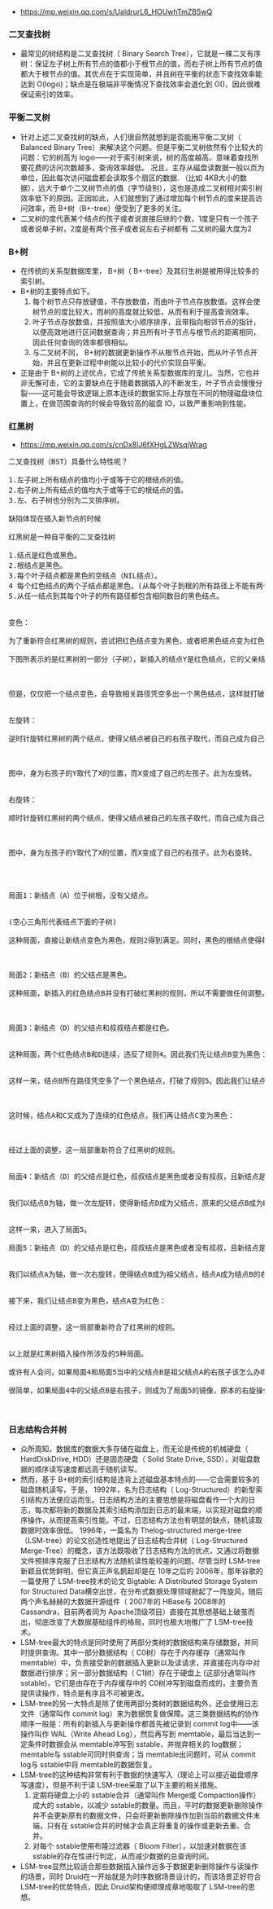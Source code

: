 + <https://mp.weixin.qq.com/s/UaldrurL6_HOUwhTmZB5wQ>

### 二叉查找树
+ 最常见的树结构是二叉查找树（ Binary Search Tree），它就是一棵二叉有序树：保证左子树上所有节点的值都小于根节点的值，而右子树上所有节点的值都大于根节点的值。其优点在于实现简单，并且树在平衡的状态下查找效率能达到 O(logଶ)；缺点是在极端非平衡情况下查找效率会退化到 O()，因此很难保证索引的效率。

### 平衡二叉树
+ 针对上述二叉查找树的缺点，人们很自然就想到是否能用平衡二叉树（ Balanced Binary Tree）来解决这个问题。但是平衡二叉树依然有个比较大的问题：它的树高为 logଶ——对于索引树来说，树的高度越高，意味着查找所要花费的访问次数越多，查询效率越低。
况且，主存从磁盘读数据一般以页为单位，因此每次访问磁盘都会读取多个扇区的数据.
（比如 4KB大小的数据），远大于单个二叉树节点的值（字节级别），这也是造成二叉树相对索引树效率低下的原因。正因如此，人们就想到了通过增加每个树节点的度来提高访问效率，而 B+树（B+-tree）便受到了更多的关注。
+ 二叉树的度代表某个结点的孩子或者说直接后继的个数，1度是只有一个孩子或者说单子树，2度是有两个孩子或者说左右子树都有
二叉树的最大度为2

### B+树
+ 在传统的关系型数据库里， B+树（ B+-tree）及其衍生树是被用得比较多的索引树。
+ B+树的主要特点如下。
  1. 每个树节点只存放键值，不存放数值，而由叶子节点存放数值。这样会使树节点的度比较大，而树的高度就比较低，从而有利于提高查询效率。
  2. 叶子节点存放数值，并按照值大小顺序排序，且带指向相邻节点的指针，以便高效地进行区间数据查询；并且所有叶子节点与根节点的距离相同，因此任何查询的效率都很相似。
  3. 与二叉树不同， B+树的数据更新操作不从根节点开始，而从叶子节点开始，并且在更新过程中树能以比较小的代价实现自平衡。
+ 正是由于 B+树的上述优点，它成了传统关系型数据库的宠儿。当然，它也并非无懈可击，它的主要缺点在于随着数据插入的不断发生，叶子节点会慢慢分裂——这可能会导致逻辑上原本连续的数据实际上存放在不同的物理磁盘块位置上，在做范围查询的时候会导致较高的磁盘 IO，以致严重影响到性能。


### 红黑树
+ https://mp.weixin.qq.com/s/cnDx8lJ6fXHgLZWsqjWrag
<pre>
二叉查找树（BST）具备什么特性呢？

1.左子树上所有结点的值均小于或等于它的根结点的值。
2.右子树上所有结点的值均大于或等于它的根结点的值。
3.左、右子树也分别为二叉排序树。

缺陷体现在插入新节点的时候

红黑树是一种自平衡的二叉查找树

1.结点是红色或黑色。
2.根结点是黑色。
3.每个叶子结点都是黑色的空结点（NIL结点）。
4 每个红色结点的两个子结点都是黑色。(从每个叶子到根的所有路径上不能有两个连续的红色结点)
5.从任一结点到其每个叶子的所有路径都包含相同数目的黑色结点。


变色：

为了重新符合红黑树的规则，尝试把红色结点变为黑色，或者把黑色结点变为红色。

下图所表示的是红黑树的一部分（子树），新插入的结点Y是红色结点，它的父亲结点X也是红色的，不符合规则4，因此我们可以把结点X从红色变成黑色：



但是，仅仅把一个结点变色，会导致相关路径凭空多出一个黑色结点，这样就打破了规则5。因此，我们需要对其他结点做进一步的调整，后文会详细说明。


左旋转：

逆时针旋转红黑树的两个结点，使得父结点被自己的右孩子取代，而自己成为自己的左孩子。说起来很怪异，大家看下图：



图中，身为右孩子的Y取代了X的位置，而X变成了自己的左孩子。此为左旋转。


右旋转：

顺时针旋转红黑树的两个结点，使得父结点被自己的左孩子取代，而自己成为自己的右孩子。大家看下图：



图中，身为左孩子的Y取代了X的位置，而X变成了自己的右孩子。此为右旋转。




局面1：新结点（A）位于树根，没有父结点。


(空心三角形代表结点下面的子树)

这种局面，直接让新结点变色为黑色，规则2得到满足。同时，黑色的根结点使得每条路径上的黑色结点数目都增加了1，所以并没有打破规则5。



局面2：新结点（B）的父结点是黑色。

这种局面，新插入的红色结点B并没有打破红黑树的规则，所以不需要做任何调整。



局面3：新结点（D）的父结点和叔叔结点都是红色。


这种局面，两个红色结点B和D连续，违反了规则4。因此我们先让结点B变为黑色：


这样一来，结点B所在路径凭空多了一个黑色结点，打破了规则5。因此我们让结点A变为红色：



这时候，结点A和C又成为了连续的红色结点，我们再让结点C变为黑色：



经过上面的调整，这一局部重新符合了红黑树的规则。


局面4：新结点（D）的父结点是红色，叔叔结点是黑色或者没有叔叔，且新结点是父结点的右孩子，父结点（B）是祖父结点的左孩子。


我们以结点B为轴，做一次左旋转，使得新结点D成为父结点，原来的父结点B成为D的左孩子：


这样一来，进入了局面5。

局面5：新结点（D）的父结点是红色，叔叔结点是黑色或者没有叔叔，且新结点是父结点的左孩子，父结点（B）是祖父结点的左孩子。


我们以结点A为轴，做一次右旋转，使得结点B成为祖父结点，结点A成为结点B的右孩子：


接下来，我们让结点B变为黑色，结点A变为红色：


经过上面的调整，这一局部重新符合了红黑树的规则。


以上就是红黑树插入操作所涉及的5种局面。

或许有人会问，如果局面4和局面5当中的父结点B是祖父结点A的右孩子该怎么办呢？

很简单，如果局面4中的父结点B是右孩子，则成为了局面5的镜像，原本的右旋操作改为左旋；如果局面5中的父结点B是右孩子，则成为了局面4的镜像，原本的左旋操作改为右旋。


</pre>


### 日志结构合并树
+  众所周知，数据库的数据大多存储在磁盘上，而无论是传统的机械硬盘（ HardDiskDrive, HDD）还是固态硬盘（ Solid State Drive, SSD），对磁盘数据的顺序读写速度都远高于随机读写。
+ 然而，基于 B+树的索引结构是违背上述磁盘基本特点的——它会需要较多的磁盘随机读写，于是， 1992年，名为日志结构（ Log-Structured）的新型索引结构方法便应运而生。日志结构方法的主要思想是将磁盘看作一个大的日志，每次都将新的数据及其索引结构添加到日志的最末端，以实现对磁盘的顺序操作，从而提高索引性能。不过，日志结构方法也有明显的缺点，随机读取数据时效率很低。 1996年，一篇名为 Thelog-structured merge-tree（LSM-tree）的论文创造性地提出了日志结构合并树（ Log-Structured Merge-Tree）的概念，该方法既吸收了日志结构方法的优点，又通过将数据文件预排序克服了日志结构方法随机读性能较差的问题。尽管当时 LSM-tree新颖且优势鲜明，但它真正声名鹊起却是在 10年之后的 2006年，那年谷歌的一篇使用了 LSM-tree技术的论文 Bigtable: A Distributed Storage System for Structured Data横空出世，在分布式数据处理领域掀起了一阵旋风，随后两个声名赫赫的大数据开源组件（ 2007年的 HBase与 2008年的 Cassandra，目前两者同为 Apache顶级项目）直接在其思想基础上破茧而出，彻底改变了大数据基础组件的格局，同时也极大地推广了 LSM-tree技术。
+ LSM-tree最大的特点是同时使用了两部分类树的数据结构来存储数据，并同时提供查询。其中一部分数据结构（ C0树）存在于内存缓存（通常叫作 memtable）中，负责接受新的数据插入更新以及读请求，并直接在内存中对数据进行排序；另一部分数据结构（ C1树）存在于硬盘上 (这部分通常叫作 sstable)，它们是由存在于内存缓存中的 C0树冲写到磁盘而成的，主要负责提供读操作，特点是有序且不可被更改。
+ LSM-tree的另一大特点是除了使用两部分类树的数据结构外，还会使用日志文件（通常叫作 commit log）来为数据恢复做保障。这三类数据结构的协作顺序一般是：所有的新插入与更新操作都首先被记录到 commit log中——该操作叫作 WAL（Write Ahead Log），然后再写到 memtable，最后当达到一定条件时数据会从 memtable冲写到 sstable，并抛弃相关的 log数据； memtable与 sstable可同时供查询；当 memtable出问题时，可从 commit log与 sstable中将 memtable的数据恢复。
+ LSM-tree的这种结构非常有利于数据的快速写入（理论上可以接近磁盘顺序写速度），但是不利于读
LSM-tree采取了以下主要的相关措施。
  1. 定期将硬盘上小的 sstable合并（通常叫作 Merge或 Compaction操作）成大的 sstable，以减少 sstable的数量。而且，平时的数据更新删除操作并不会更新原有的数据文件，只会将更新删除操作加到当前的数据文件末端，只有在 sstable合并的时候才会真正将重复的操作或更新去重、合并。
  2. 对每个 sstable使用布隆过滤器（ Bloom Filter），以加速对数据在该 sstable的存在性进行判定，从而减少数据的总查询时间。
+ LSM-tree显然比较适合那些数据插入操作远多于数据更新删除操作与读操作的场景，同时 Druid在一开始就是为时序数据场景设计的，而该场景正好符合 LSM-tree的优势特点，因此 Druid架构便顺理成章地吸取了 LSM-tree的思想。
